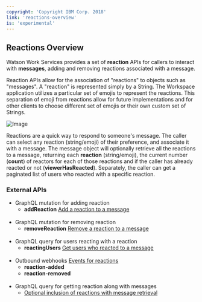 ```yaml
---
copyright: 'Copyright IBM Corp. 2018'
link: 'reactions-overview'
is: 'experimental'
---
```

## Reactions Overview

Watson Work Services provides a set of **reaction** APIs for callers to interact with **messages**, adding and removing reactions associated with a message.

Reaction APIs allow for the association of "reactions" to objects such as "messages". A "reaction" is represented simply by a String. The Workspace application utilizes a particular set of emojis to represent the reactions. This separation of emoji from reactions allow for future implementations and for other clients to choose different set of emojis or their own custom set of Strings.

![Image](https://github.com/watsonwork/watsonwork-developer-docs/blob/master/images/reaction.png)

Reactions are a quick way to respond to someone's message.  The caller can select any reaction (string/emoji) of their preference, and associate it with a message.  The message object will optionally retrieve all the reactions to a message, returning each **reaction** (string/emoji), the current number (**count**) of reactors for each of those reactions and if the caller has already reacted or not (**viewerHasReacted**).  Separately, the caller can get a paginated list of users who reacted with a specific reaction.

### External APIs

 * GraphQL mutation for adding reaction
    * **addReaction** [Add a reaction to a message](https://github.com/watsonwork/watsonwork-developer-docs/blob/master/guides/V1_Add_Reaction.md)
    <br>
 * GraphQL mutation for removing reaction
    * **removeReaction** [Remove a reaction to a message](https://github.com/watsonwork/watsonwork-developer-docs/blob/master/guides/V1_Remove_Reaction.md)
    <br>
 * GraphQL query for users reacting with a reaction
    * **reactingUsers** [Get users who reacted to a message](https://github.com/watsonwork/watsonwork-developer-docs/blob/master/guides/V1_Reacting_Users.md)
    <br>
 * Outbound webhooks [Events for reactions](./V1_wwsg_Webhooks.md)
    * **reaction-added**
    * **reaction-removed**
    <br>
 * GraphQL query for getting reaction along with messages
    * [Optional inclusion of reactions with message retrieval](https://github.com/watsonwork/watsonwork-developer-docs/blob/master/guides/V1_message_main.md)
<br><br>


